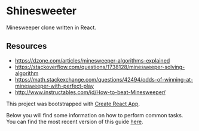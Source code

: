 # Shinesweeter

Minesweeper clone written in React.

## Resources

- https://dzone.com/articles/minesweeper-algorithms-explained
- https://stackoverflow.com/questions/1738128/minesweeper-solving-algorithm
- https://math.stackexchange.com/questions/42494/odds-of-winning-at-minesweeper-with-perfect-play
- http://www.instructables.com/id/How-to-beat-Minesweeper/


This project was bootstrapped with [Create React App](https://github.com/facebookincubator/create-react-app).

Below you will find some information on how to perform common tasks.<br>
You can find the most recent version of this guide [here](https://github.com/facebookincubator/create-react-app/blob/master/packages/react-scripts/template/README.md).
